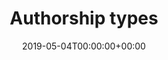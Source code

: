 ---
title: 'Authorship types'
field: 'cg.authorship.types'
slug: 'cg-authorship-types'
description: 'Characterize the entire authorship based on author affiliations, for example CGIAR single centre, CGIAR multi-centre, CGIAR and developing country institute, etc.'
required: False
vocabulary: 'cg-authorship-types.txt'
policy: 'Controlled, with values from vocabulary.'
date: '2019-05-04T00:00:00+00:00'
---